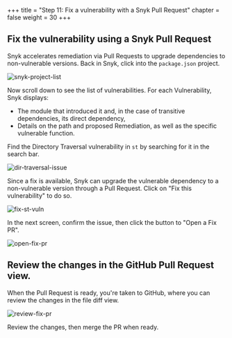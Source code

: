 +++
title = "Step 11: Fix a vulnerability with a Snyk Pull Request"
chapter = false
weight = 30
+++

## Fix the vulnerability using a Snyk Pull Request

Snyk accelerates remediation via Pull Requests to upgrade dependencies to non-vulnerable versions. Back in Snyk, click into the `package.json` project.

![snyk-project-list](/images/snyk-project-list.png)

Now scroll down to see the list of vulnerabilities. For each Vulnerability, Snyk displays:

- The module that introduced it and, in the case of transitive dependencies, its direct dependency,
- Details on the path and proposed Remediation, as well as the specific vulnerable function.

Find the Directory Traversal vulnerability in `st` by searching for it in the search bar.

![dir-traversal-issue](/images/dir-traversal-issue.png)

Since a fix is available, Snyk can upgrade the vulnerable dependency to a non-vulnerable version through a Pull Request. Click on "Fix this vulnerability" to do so. 

![fix-st-vuln](/images/fix-st-vuln.png)

In the next screen, confirm the issue, then click the button to "Open a Fix PR".

![open-fix-pr](/images/open-fix-pr.png)

## Review the changes in the GitHub Pull Request view.

When the Pull Request is ready, you're taken to GitHub, where you can review the changes in the file diff view. 

![review-fix-pr](/images/review-fix-pr.png)

Review the changes, then merge the PR when ready. 

